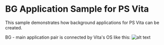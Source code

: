 # BG Application Sample for PS Vita

This sample demonstrates how background applications for PS Vita can be created.

BG - main application pair is connected by Vita's OS like this:
![alt text]()
